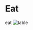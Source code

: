 # Eat
eat
![table](https://user-images.githubusercontent.com/86098012/122530918-f837b800-d059-11eb-8571-b5b8a83fc54a.png)
